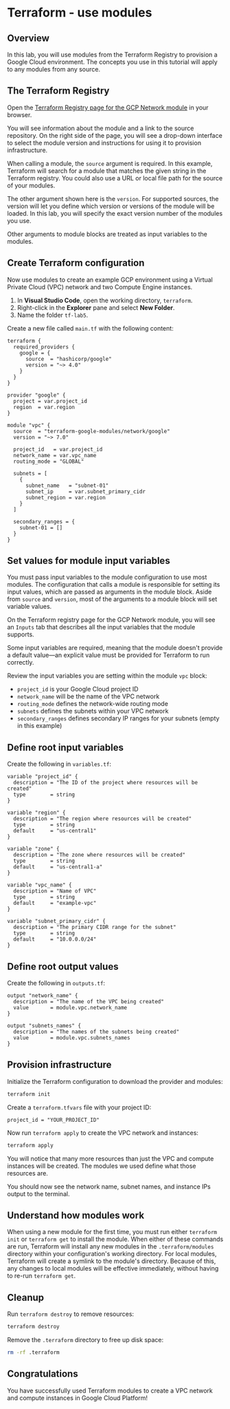 # Terraform - use modules

## Overview 
In this lab, you will use modules from the Terraform Registry to provision a Google Cloud environment. The concepts you use in this tutorial will apply to any modules from any source.

## The Terraform Registry
Open the [Terraform Registry page for the GCP Network module](https://registry.terraform.io/modules/terraform-google-modules/network/google/latest) in your browser.

You will see information about the module and a link to the source repository. On the right side of the page, you will see a drop-down interface to select the module version and instructions for using it to provision infrastructure.

When calling a module, the `source` argument is required. In this example, Terraform will search for a module that matches the given string in the Terraform registry. You could also use a URL or local file path for the source of your modules.

The other argument shown here is the `version`. For supported sources, the version will let you define which version or versions of the module will be loaded. In this lab, you will specify the exact version number of the modules you use. 

Other arguments to module blocks are treated as input variables to the modules.

## Create Terraform configuration
Now use modules to create an example GCP environment using a Virtual Private Cloud (VPC) network and two Compute Engine instances.

1. In **Visual Studio Code**, open the working directory, `terraform`.
2. Right-click in the **Explorer** pane and select **New Folder**.
3. Name the folder `tf-lab5`.

Create a new file called `main.tf` with the following content:

```hcl
terraform {
  required_providers {
    google = {
      source  = "hashicorp/google"
      version = "~> 4.0"
    }
  }
}

provider "google" {
  project = var.project_id
  region  = var.region
}

module "vpc" {
  source  = "terraform-google-modules/network/google"
  version = "~> 7.0"

  project_id   = var.project_id
  network_name = var.vpc_name
  routing_mode = "GLOBAL"

  subnets = [
    {
      subnet_name   = "subnet-01"
      subnet_ip     = var.subnet_primary_cidr
      subnet_region = var.region
    }
  ]

  secondary_ranges = {
    subnet-01 = []
  }
}
```

## Set values for module input variables
You must pass input variables to the module configuration to use most modules. The configuration that calls a module is responsible for setting its input values, which are passed as arguments in the module block. Aside from `source` and `version`, most of the arguments to a module block will set variable values.

On the Terraform registry page for the GCP Network module, you will see an `Inputs` tab that describes all the input variables that the module supports.

Some input variables are required, meaning that the module doesn't provide a default value—an explicit value must be provided for Terraform to run correctly.

Review the input variables you are setting within the module `vpc` block:
- `project_id` is your Google Cloud project ID
- `network_name` will be the name of the VPC network
- `routing_mode` defines the network-wide routing mode
- `subnets` defines the subnets within your VPC network
- `secondary_ranges` defines secondary IP ranges for your subnets (empty in this example)

## Define root input variables
Create the following in `variables.tf`:

```hcl
variable "project_id" {
  description = "The ID of the project where resources will be created"
  type        = string
}

variable "region" {
  description = "The region where resources will be created"
  type        = string
  default     = "us-central1"
}

variable "zone" {
  description = "The zone where resources will be created"
  type        = string
  default     = "us-central1-a"
}

variable "vpc_name" {
  description = "Name of VPC"
  type        = string
  default     = "example-vpc"
}

variable "subnet_primary_cidr" {
  description = "The primary CIDR range for the subnet"
  type        = string
  default     = "10.0.0.0/24"
}
```

## Define root output values
Create the following in `outputs.tf`:

```hcl
output "network_name" {
  description = "The name of the VPC being created"
  value       = module.vpc.network_name
}

output "subnets_names" {
  description = "The names of the subnets being created"
  value       = module.vpc.subnets_names
}
```

## Provision infrastructure 
Initialize the Terraform configuration to download the provider and modules:

```bash
terraform init
```

Create a `terraform.tfvars` file with your project ID:

```hcl
project_id = "YOUR_PROJECT_ID"
```

Now run `terraform apply` to create the VPC network and instances:

```bash
terraform apply
```

You will notice that many more resources than just the VPC and compute instances will be created. The modules we used define what those resources are.

You should now see the network name, subnet names, and instance IPs output to the terminal.

## Understand how modules work
When using a new module for the first time, you must run either `terraform init` or `terraform get` to install the module. When either of these commands are run, Terraform will install any new modules in the `.terraform/modules` directory within your configuration's working directory. For local modules, Terraform will create a symlink to the module's directory. Because of this, any changes to local modules will be effective immediately, without having to re-run `terraform get`.

## Cleanup

Run `terraform destroy` to remove resources:

```bash
terraform destroy
```

Remove the `.terraform` directory to free up disk space:

```bash
rm -rf .terraform
```

## Congratulations

You have successfully used Terraform modules to create a VPC network and compute instances in Google Cloud Platform! 